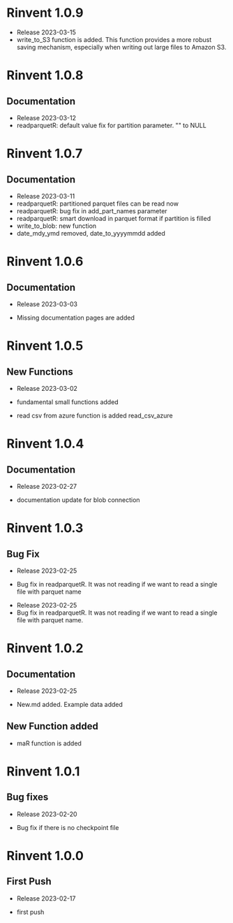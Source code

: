 # Rinvent 1.0.9
- Release 2023-03-15
- write_to_S3 function is added. This function provides a more robust saving mechanism, especially when writing out large files to Amazon S3.

# Rinvent 1.0.8

## Documentation

* Release 2023-03-12
* readparquetR: default value fix for partition parameter. "" to NULL


# Rinvent 1.0.7

## Documentation

* Release 2023-03-11
* readparquetR: partitioned parquet files can be read now
* readparquetR: bug fix in add_part_names parameter
* readparquetR: smart download in parquet format if partition is filled
* write_to_blob: new function
* date_mdy_ymd removed, date_to_yyyymmdd added

# Rinvent 1.0.6

## Documentation

* Release 2023-03-03

* Missing documentation pages are added

# Rinvent 1.0.5

## New Functions

* Release 2023-03-02

* fundamental small functions added

* read csv from azure function is added read_csv_azure

# Rinvent 1.0.4

## Documentation

* Release 2023-02-27

* documentation update for blob connection

# Rinvent 1.0.3

## Bug Fix

* Release 2023-02-25

* Bug fix in readparquetR. It was not reading if we want to read a single file with parquet name
- Release 2023-02-25
- Bug fix in readparquetR. It was not reading if we want to read a single file with parquet name.


# Rinvent 1.0.2

## Documentation

* Release 2023-02-25

* New.md added. Example data added

## New Function added

* maR function is added


# Rinvent 1.0.1

## Bug fixes

* Release 2023-02-20

* Bug fix if there is no checkpoint file


# Rinvent 1.0.0

## First Push

* Release 2023-02-17

* first push
